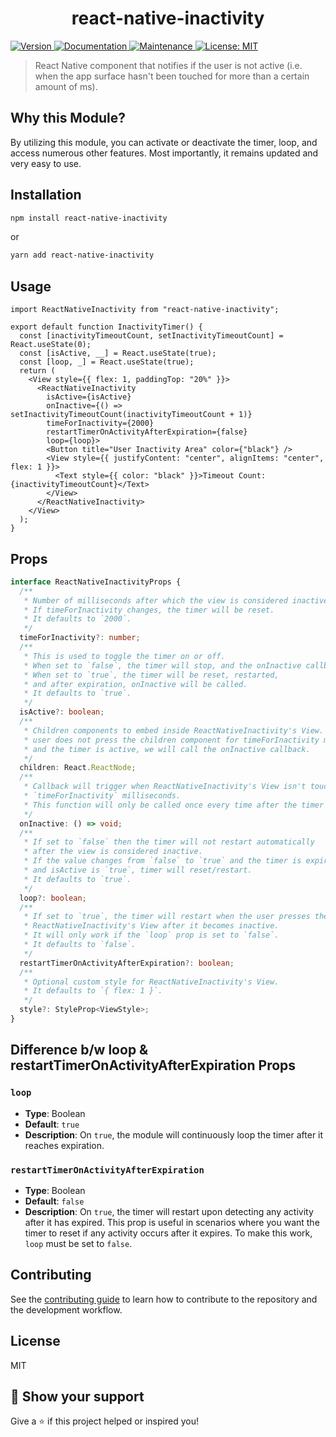 <h1 align="center">react-native-inactivity</h1>
<p>
  <a href="https://www.npmjs.com/package/react-native-inactivity">
    <img alt="Version" src="https://img.shields.io/npm/v/react-native-inactivity.svg?style=flat-square" />
  </a>
  <a href="https://github.com/MuhammadRafeh/react-native-inactivity#readme">
    <img alt="Documentation" src="https://img.shields.io/badge/documentation-yes-brightgreen.svg" target="_blank" />
  </a>
  <a href="https://github.com/MuhammadRafeh/react-native-inactivity/graphs/commit-activity">
    <img alt="Maintenance" src="https://img.shields.io/badge/Maintained%3F-yes-green.svg" target="_blank" />
  </a>
  <a href="https://github.com/MuhammadRafeh/react-native-inactivity/blob/master/LICENSE">
    <img alt="License: MIT" src="https://img.shields.io/badge/License-MIT-yellow.svg" target="_blank" />
  </a>
</p>

> React Native component that notifies if the user is not active (i.e. when the app surface hasn't been touched for more than a certain amount of ms).

## Why this Module?

By utilizing this module, you can activate or deactivate the timer, loop, and access numerous other features. Most importantly, it remains updated and very easy to use.

## Installation

```sh
npm install react-native-inactivity
```

or

```sh
yarn add react-native-inactivity
```

## Usage

```tsx
import ReactNativeInactivity from "react-native-inactivity";

export default function InactivityTimer() {
  const [inactivityTimeoutCount, setInactivityTimeoutCount] = React.useState(0);
  const [isActive, __] = React.useState(true);
  const [loop, _] = React.useState(true);
  return (
    <View style={{ flex: 1, paddingTop: "20%" }}>
      <ReactNativeInactivity
        isActive={isActive}
        onInactive={() => setInactivityTimeoutCount(inactivityTimeoutCount + 1)}
        timeForInactivity={2000}
        restartTimerOnActivityAfterExpiration={false}
        loop={loop}>
        <Button title="User Inactivity Area" color={"black"} />
        <View style={{ justifyContent: "center", alignItems: "center", flex: 1 }}>
          <Text style={{ color: "black" }}>Timeout Count: {inactivityTimeoutCount}</Text>
        </View>
      </ReactNativeInactivity>
    </View>
  );
}
```

## Props

```typescript
interface ReactNativeInactivityProps {
  /**
   * Number of milliseconds after which the view is considered inactive.
   * If timeForInactivity changes, the timer will be reset.
   * It defaults to `2000`.
   */
  timeForInactivity?: number;
  /**
   * This is used to toggle the timer on or off.
   * When set to `false`, the timer will stop, and the onInactive callback will never be called.
   * When set to `true`, the timer will be reset, restarted,
   * and after expiration, onInactive will be called.
   * It defaults to `true`.
   */
  isActive?: boolean;
  /**
   * Children components to embed inside ReactNativeInactivity's View. If the
   * user does not press the children component for timeForInactivity ms
   * and the timer is active, we will call the onInactive callback.
   */
  children: React.ReactNode;
  /**
   * Callback will trigger when ReactNativeInactivity's View isn't touched for more than
   * `timeForInactivity` milliseconds.
   * This function will only be called once every time after the timer expires.
   */
  onInactive: () => void;
  /**
   * If set to `false` then the timer will not restart automatically
   * after the view is considered inactive.
   * If the value changes from `false` to `true` and the timer is expired
   * and isActive is `true`, timer will reset/restart.
   * It defaults to `true`.
   */
  loop?: boolean;
  /**
   * If set to `true`, the timer will restart when the user presses the
   * ReactNativeInactivity's View after it becomes inactive.
   * It will only work if the `loop` prop is set to `false`.
   * It defaults to `false`.
   */
  restartTimerOnActivityAfterExpiration?: boolean;
  /**
   * Optional custom style for ReactNativeInactivity's View.
   * It defaults to `{ flex: 1 }`.
   */
  style?: StyleProp<ViewStyle>;
}
```

## Difference b/w loop & restartTimerOnActivityAfterExpiration Props

### `loop`

- **Type**: Boolean
- **Default**: `true`
- **Description**: On `true`, the module will continuously loop the timer after it reaches expiration.

### `restartTimerOnActivityAfterExpiration`

- **Type**: Boolean
- **Default**: `false`
- **Description**: On `true`, the timer will restart upon detecting any activity after it has expired. This prop is useful in scenarios where you want the timer to reset if any activity occurs after it expires. To make this work, `loop` must be set to `false`.

## Contributing

See the [contributing guide](CONTRIBUTING.md) to learn how to contribute to the repository and the development workflow.

## License

MIT

## 🦄 Show your support

Give a ⭐️ if this project helped or inspired you!
